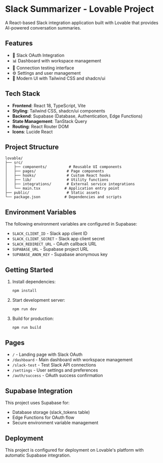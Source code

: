 
# Slack Summarizer - Lovable Project

A React-based Slack integration application built with Lovable that provides AI-powered conversation summaries.

## Features

- 🔐 Slack OAuth Integration
- 📊 Dashboard with workspace management
- 🧪 Connection testing interface
- ⚙️ Settings and user management
- 🎨 Modern UI with Tailwind CSS and shadcn/ui

## Tech Stack

- **Frontend**: React 18, TypeScript, Vite
- **Styling**: Tailwind CSS, shadcn/ui components
- **Backend**: Supabase (Database, Authentication, Edge Functions)
- **State Management**: TanStack Query
- **Routing**: React Router DOM
- **Icons**: Lucide React

## Project Structure

```
lovable/
├── src/
│   ├── components/          # Reusable UI components
│   ├── pages/              # Page components
│   ├── hooks/              # Custom React hooks
│   ├── lib/                # Utility functions
│   ├── integrations/       # External service integrations
│   └── main.tsx           # Application entry point
├── public/                 # Static assets
└── package.json           # Dependencies and scripts
```

## Environment Variables

The following environment variables are configured in Supabase:

- `SLACK_CLIENT_ID` - Slack app client ID
- `SLACK_CLIENT_SECRET` - Slack app client secret  
- `SLACK_REDIRECT_URL` - OAuth callback URL
- `SUPABASE_URL` - Supabase project URL
- `SUPABASE_ANON_KEY` - Supabase anonymous key

## Getting Started

1. Install dependencies:
   ```bash
   npm install
   ```

2. Start development server:
   ```bash
   npm run dev
   ```

3. Build for production:
   ```bash
   npm run build
   ```

## Pages

- `/` - Landing page with Slack OAuth
- `/dashboard` - Main dashboard with workspace management
- `/slack-test` - Test Slack API connections
- `/settings` - User settings and preferences
- `/auth/success` - OAuth success confirmation

## Supabase Integration

This project uses Supabase for:
- Database storage (slack_tokens table)
- Edge Functions for OAuth flow
- Secure environment variable management

## Deployment

This project is configured for deployment on Lovable's platform with automatic Supabase integration.
